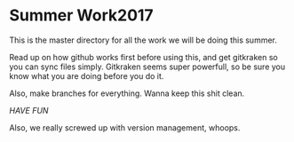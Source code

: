 # Summer Work2017
This is the master directory for all the work we will be doing this summer. 

Read up on how github works first before using this, and get gitkraken so you can sync files simply. Gitkraken seems super powerfull, so be sure you know what you are doing before you do it. 

Also, make branches for everything. Wanna keep this shit clean. 

*HAVE FUN*

Also, we really screwed up with version management, whoops. 

